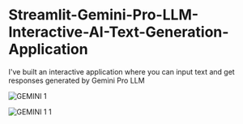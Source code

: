 # Streamlit-Gemini-Pro-LLM-Interactive-AI-Text-Generation-Application
I've built an interactive application where you can input text and get responses generated by Gemini Pro LLM


![GEMINI 1](https://github.com/LingaHarishKumar/Streamlit-Gemini-Pro-LLM-Interactive-AI-Text-Generation-Application/assets/75218745/7262b4ee-e37f-4f8a-9496-001e2ff23c9b)

![GEMINI 1 1](https://github.com/LingaHarishKumar/Streamlit-Gemini-Pro-LLM-Interactive-AI-Text-Generation-Application/assets/75218745/91a1760b-4a46-4c15-b72a-a66953c46622)
